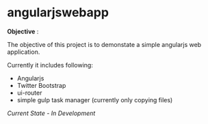 # angularjswebapp

**Objective** :

The objective of this project is to demonstate a simple angularjs web application. 

Currently it includes following:
- Angularjs
- Twitter Bootstrap
- ui-router
- simple gulp task manager (currently only copying files)


<more to follow>

*Current State - In Development* 
